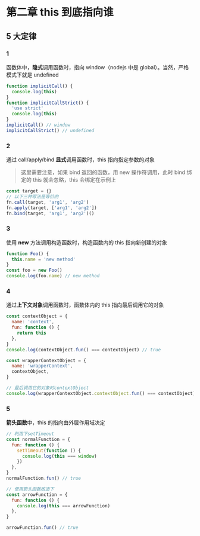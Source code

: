 # 第二章 this 到底指向谁

## 5 大定律

### 1

函数体中，**隐式**调用函数时，指向 window（nodejs 中是 global）。当然，严格模式下就是 undefined

```js
function implicitCall() {
  console.log(this)
}
function implicitCallStrict() {
  'use strict'
  console.log(this)
}
implicitCall() // window
implicitCallStrict() // undefined
```

### 2

通过 call/apply/bind **显式**调用函数时，this 指向指定参数的对象

> 这里需要注意，如果 bind 返回的函数，用 new 操作符调用，此时 bind 绑定的 this 就会忽略，this 会绑定在示例上

```js
const target = {}
// 以下三种写法是等价的
fn.call(target, 'arg1', 'arg2')
fn.apply(target, ['arg1', 'arg2'])
fn.bind(target, 'arg1', 'arg2')()
```

### 3

使用 **new** 方法调用构造函数时，构造函数内的 this 指向新创建的对象

```js
function Foo() {
  this.name = 'new method'
}
const foo = new Foo()
console.log(foo.name) // new method
```

### 4

通过**上下文对象**调用函数时，函数体内的 this 指向最后调用它的对象

```js
const contextObject = {
  name: 'context',
  fun: function () {
    return this
  },
}
console.log(contextObject.fun() === contextObject) // true

const wrapperContextObject = {
  name: 'wrapperContext',
  contextObject,
}

// 最后调用它的对象时contextObject
console.log(wrapperContextObject.contextObject.fun() === contextObject) // true
```

### 5

**箭头函数**中，this 的指向由外层作用域决定

```js
// 利用下setTimeout
const normalFunction = {
  fun: function () {
    setTimeout(function () {
      console.log(this === window)
    })
  },
}
normalFunction.fun() // true

// 使用箭头函数改造下
const arrowFunction = {
  fun: function () {
    console.log(this === arrowFunction)
  },
}

arrowFunction.fun() // true
```

